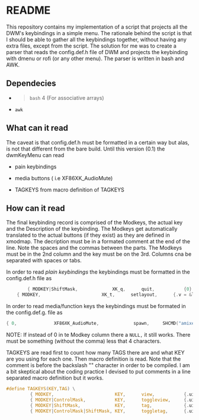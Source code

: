 # README
 
This repository contains my implementation of a script that projects all the DWM's keybindings in a simple menu. The rationale behind the script is that I should be able to gather all the keybindings together, without having any extra files, except from the script. The solution for me was to create a parser that reads the config.def.h file of DWM and projects the keybinding with dmenu or rofi (or any other menu).  The parser is written in bash and AWK.

## Dependecies

+ > `bash` 4 (For associative arrays)
+ `awk`
## What can it read

The caveat is that config.def.h must be formatted in a certain way but alas, is not that different from the bare build. Until this version (0.1) the dwmKeyMenu can read  

+ pain keybindings 

+ media buttons ( i.e XF86XK\_AudioMute)

+ TAGKEYS from macro definition of TAGKEYS

## How can it read

The final keybinding record is comprised of the Modkeys, the actual key and the Description of the keybinding. The Modkeys get automatically translated to the actual buttons (if they exist) as they are defined in xmodmap. The decription must be in a formated comment at the end of the line. Note the spaces and the commas between the parts. The Modkeys must be in the 2nd column and the key must be on the 3rd. Columns cna be separated with spaces or tabs.

In order to read *plain keybindings* the keybindings must be formatted in the config.def.h file as 

```C
        { MODKEY|ShiftMask,             XK_q,      quit,           {0} },                       /* Quit DWM  */
	{ MODKEY,                       XK_t,      setlayout,      {.v = &layouts[0]} },        /* Tile - Layout */
```

In order to read media/function keys the keybindings must be formated in the config.def.g. file as

```C
{ 0,              XF86XK_AudioMute,             spawn,     SHCMD("amixer -D pulse sset Master  toggle") },  /* Toggle Mute - Volume*/
```

NOTE: If instead of 0 in te Modkey column there a `NULL,` it still works. There must be something (without the comma) less that 4 characters.

TAGKEYS are read first to count how many TAGS there are and what KEY are you using for each one. Then macro definition is read. Note that the comment is before the backslash "\" character in order to be compiled. I am a bit skeptical about the coding practice I devised to put comments in a line separated macro definition but it works.

```C
#define TAGKEYS(KEY,TAG) \
         { MODKEY,                       KEY,      view,           {.ui = 1 << TAG} }, /* View specific Tag */ \
         { MODKEY|ControlMask,           KEY,      toggleview,     {.ui = 1 << TAG} }, /* Toggle Tag view */ \
         { MODKEY|ShiftMask,             KEY,      tag,            {.ui = 1 << TAG} }, /* Move focus to Tag */ \
         { MODKEY|ControlMask|ShiftMask, KEY,      toggletag,      {.ui = 1 << TAG} }, /* Toggle tag on focus */
```


